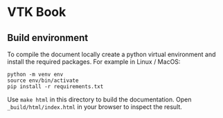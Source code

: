 # VTK Book  



## Build environment
To compile the document locally create a python virtual environment and install the required packages.
For example in Linux / MacOS:
```
python -m venv env
source env/bin/activate
pip install -r requirements.txt
```

Use `make html` in this directory to build the documentation.
Open `_build/html/index.html` in your browser to inspect the result.
